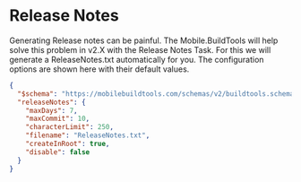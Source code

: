 # Release Notes

Generating Release notes can be painful. The Mobile.BuildTools will help solve this problem in v2.X with the Release Notes Task. For this we will generate a ReleaseNotes.txt automatically for you. The configuration options are shown here with their default values.

```json
{
  "$schema": "https://mobilebuildtools.com/schemas/v2/buildtools.schema.json",
  "releaseNotes": {
    "maxDays": 7,
    "maxCommit": 10,
    "characterLimit": 250,
    "filename": "ReleaseNotes.txt",
    "createInRoot": true,
    "disable": false
  }
}
```